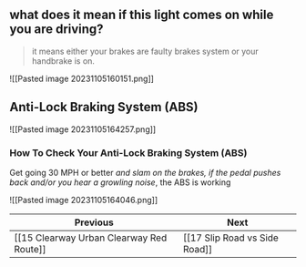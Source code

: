 
## what does it mean if this light comes on while you are driving?

> it means either your brakes are faulty brakes system or your handbrake is on.

![[Pasted image 20231105160151.png]]

## Anti-Lock Braking System (ABS)

![[Pasted image 20231105164257.png]]
### How To Check Your Anti-Lock Braking System (ABS)

Get going 30 MPH or better _and slam on the brakes, if the pedal pushes back and/or you hear a growling noise_, the ABS is working

![[Pasted image 20231105164046.png]]

| Previous                                 | Next                          |
| ---------------------------------------- | ----------------------------- |
| [[15 Clearway Urban Clearway Red Route]] | [[17 Slip Road vs Side Road]] |